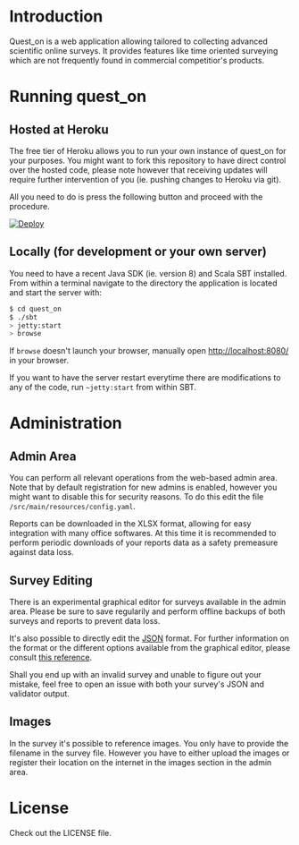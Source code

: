 # Introduction
Quest_on is a web application allowing tailored to collecting advanced scientific online surveys.
It provides features like time oriented surveying which are not frequently found in commercial
competitior's products.

# Running quest_on
## Hosted at Heroku
The free tier of Heroku allows you to run your own instance of quest_on for your purposes.
You might want to fork this repository to have direct control over the hosted code, please
note however that receiving updates will require further intervention of you (ie. pushing changes to Heroku via git).

All you need to do is press the following button and proceed with the procedure.

[![Deploy](https://www.herokucdn.com/deploy/button.svg)](https://heroku.com/deploy)

## Locally (for development or your own server)
You need to have a recent Java SDK (ie. version 8) and Scala SBT installed.
From within a terminal navigate to the directory the application is located and start the server with:

```sh
$ cd quest_on
$ ./sbt
> jetty:start
> browse
```

If `browse` doesn't launch your browser, manually open [http://localhost:8080/](http://localhost:8080/) in your browser.

If you want to have the server restart everytime there are modifications to any of the code, run `~jetty:start` from within SBT.

# Administration
## Admin Area
You can perform all relevant operations from the web-based admin area.
Note that by default registration for new admins is enabled, however you might want to disable this for
security reasons. To do this edit the file `/src/main/resources/config.yaml`.

Reports can be downloaded in the XLSX format, allowing for easy integration with many office softwares.
At this time it is recommended to perform periodic downloads of your reports data as a safety premeasure against data loss.

## Survey Editing
There is an experimental graphical editor for surveys available in the admin area. Please be sure to save regularily and perform offline backups of both surveys and reports to prevent data loss.

It's also possible to directly edit the [JSON](https://en.wikipedia.org/wiki/JSON) format. For further information on the format or the different options available from the graphical editor, please consult [this reference](https://github.com/evotopid/quest_on/blob/master/docs/survey_json.md).

Shall you end up with an invalid survey and unable to figure out your mistake, feel free to open an issue with both your survey's JSON and validator output.

## Images
In the survey it's possible to reference images. You only have to provide the filename in the survey file.
However you have to either upload the images or register their location on the internet in the images section in the
admin area.

# License
Check out the LICENSE file.
